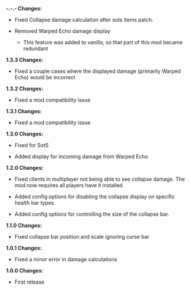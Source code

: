 **-.-.- Changes:**

* Fixed Collapse damage calculation after sots items patch.

* Removed Warped Echo damage display
  * This feature was added to vanilla, so that part of this mod became redundant

**1.3.3 Changes:**

* Fixed a couple cases where the displayed damage (primarily Warped Echo) would be incorrect

**1.3.2 Changes:**

* Fixed a mod compatibility issue

**1.3.1 Changes:**

* Fixed a mod compatibility issue

**1.3.0 Changes:**

* Fixed for SotS

* Added display for incoming damage from Warped Echo

**1.2.0 Changes:**

* Fixed clients in multiplayer not being able to see collapse damage. The mod now requires all players have it installed.

* Added config options for disabling the collapse display on specific health bar types.

* Added config options for controlling the size of the collapse bar.

**1.1.0 Changes:**

* Fixed collapse bar position and scale ignoring curse bar

**1.0.1 Changes:**

* Fixed a minor error in damage calculations

**1.0.0 Changes:**

* First release